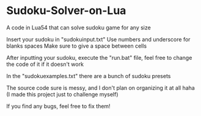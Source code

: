# Sudoku-Solver-on-Lua
A code in Lua54 that can solve sudoku game for any size

Insert your sudoku in "sudokuinput.txt"
Use numbers and underscore for blanks spaces
Make sure to give a space between cells

After inputting your sudoku, execute the "run.bat" file, feel free to change the code of it if it doesn't work

In the "sudokuexamples.txt" there are a bunch of sudoku presets

The source code sure is messy, and I don't plan on organizing it at all haha (I made this project just to challenge myself)

If you find any bugs, feel free to fix them!
